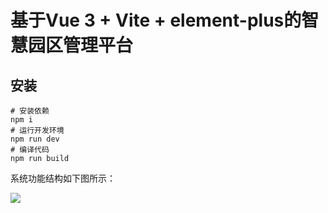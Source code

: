 # 基于Vue 3 + Vite + element-plus的智慧园区管理平台

## 安装

```
# 安装依赖
npm i
# 运行开发环境
npm run dev
# 编译代码
npm run build
```

系统功能结构如下图所示：

![](https://cdn6.axureshop.com/wp-content/uploads/2022/02/90868-120542273370.png)



